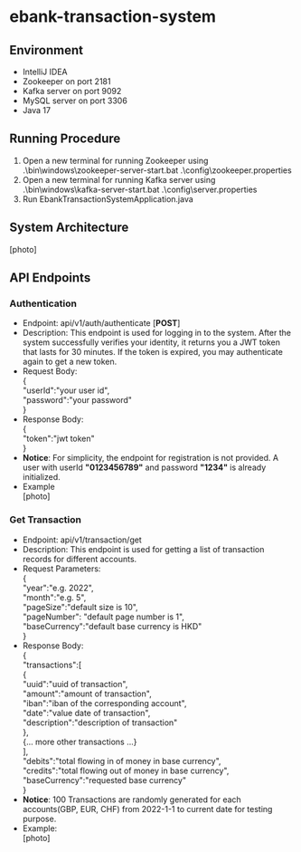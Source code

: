 # ebank-transaction-system  
  
## Environment
- IntelliJ IDEA
- Zookeeper on port 2181
- Kafka server on port 9092
- MySQL server on port 3306
- Java 17

## Running Procedure
1. Open a new terminal for running Zookeeper using .\bin\windows\zookeeper-server-start.bat .\config\zookeeper.properties
2. Open a new terminal for running Kafka server using .\bin\windows\kafka-server-start.bat .\config\server.properties
3. Run EbankTransactionSystemApplication.java

## System Architecture
[photo]

## API Endpoints
### Authentication
- Endpoint: api/v1/auth/authenticate [**POST**]
- Description: This endpoint is used for logging in to the system. After the system successfully verifies your identity, it 
returns you a JWT token that lasts for 30 minutes. If the token is expired, you may authenticate again to get a new token.
- Request Body:  
{  
  "userId":"your user id",  
  "password":"your password"  
}
- Response Body:  
{  
"token":"jwt token"  
}
- **Notice**: For simplicity, the endpoint for registration is not provided. 
A user with userId **"0123456789"** and password **"1234"** is already initialized.  
- Example  
[photo]
### Get Transaction
- Endpoint: api/v1/transaction/get
- Description: This endpoint is used for getting a list of transaction records for different accounts.
- Request Parameters:  
{  
"year":"e.g. 2022",   
"month":"e.g. 5",  
"pageSize":"default size is 10",   
"pageNumber": "default page number is 1",   
"baseCurrency":"default base currency is HKD"  
}
- Response Body:  
{  
"transactions":[  
{  
"uuid":"uuid of transaction",  
"amount":"amount of transaction",  
"iban":"iban of the corresponding account",  
"date":"value date of transaction",  
"description":"description of transaction"  
},  
{... more other transactions ...}  
],  
"debits":"total flowing in of money in base currency",  
"credits":"total flowing out of money in base currency",  
"baseCurrency":"requested base currency"  
}
- **Notice**: 100 Transactions are randomly generated for each accounts(GBP, EUR, CHF) from 2022-1-1 to current date for
testing purpose. 
- Example:  
[photo]


